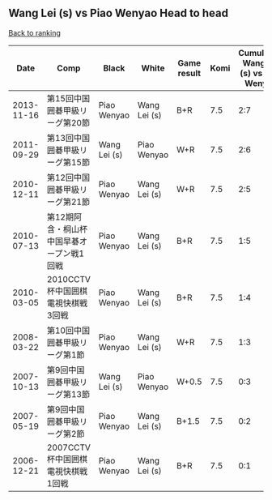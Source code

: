 ## Wang Lei (s) vs Piao Wenyao Head to head

[Back to ranking](../../index.md)




| **Date** | **Comp** | **Black** | **White** | **Game result** | **Komi** | **Cumulative Wang Lei (s) vs Piao Wenyao** | **Wang Lei (s) streak** | **Piao Wenyao streak** | 
| --- | --- | --- | --- | --- | --- | --- | --- | --- |
| 2013-11-16 | 第15回中国囲碁甲級リーグ第20節 | Piao Wenyao | Wang Lei (s) | B+R | 7.5 | 2:7 | 0 | 2 | 
| 2011-09-29 | 第13回中国囲碁甲級リーグ第15節 | Wang Lei (s) | Piao Wenyao | W+R | 7.5 | 2:6 | 0 | 1 | 
| 2010-12-11 | 第12回中国囲碁甲級リーグ第21節 | Piao Wenyao | Wang Lei (s) | W+R | 7.5 | 2:5 | 1 | 0 | 
| 2010-07-13 | 第12期阿含・桐山杯中国早碁オープン戦1回戦 | Piao Wenyao | Wang Lei (s) | B+R | 7.5 | 1:5 | 0 | 2 | 
| 2010-03-05 | 2010CCTV杯中国囲棋電視快棋戦3回戦 | Piao Wenyao | Wang Lei (s) | B+R | 7.5 | 1:4 | 0 | 1 | 
| 2008-03-22 | 第10回中国囲碁甲級リーグ第1節 | Piao Wenyao | Wang Lei (s) | W+R | 7.5 | 1:3 | 1 | 0 | 
| 2007-10-13 | 第9回中国囲碁甲級リーグ第13節 | Wang Lei (s) | Piao Wenyao | W+0.5 | 7.5 | 0:3 | 0 | 3 | 
| 2007-05-19 | 第9回中国囲碁甲級リーグ第2節 | Piao Wenyao | Wang Lei (s) | B+1.5 | 7.5 | 0:2 | 0 | 2 | 
| 2006-12-21 | 2007CCTV杯中国囲棋電視快棋戦1回戦 | Piao Wenyao | Wang Lei (s) | B+R | 7.5 | 0:1 | 0 | 1 |




